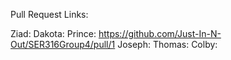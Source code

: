 Pull Request Links:

Ziad:
Dakota:
Prince: https://github.com/Just-In-N-Out/SER316Group4/pull/1
Joseph:
Thomas:
Colby:
